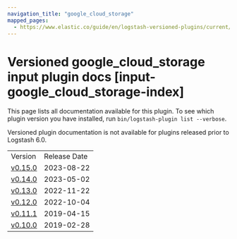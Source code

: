 ```yaml
---
navigation_title: "google_cloud_storage"
mapped_pages:
  - https://www.elastic.co/guide/en/logstash-versioned-plugins/current/input-google_cloud_storage-index.html
---
```


# Versioned google_cloud_storage input plugin docs [input-google_cloud_storage-index]

This page lists all documentation available for this plugin. To see which plugin version you have installed, run `bin/logstash-plugin list --verbose`.

Versioned plugin documentation is not available for plugins released prior to Logstash 6.0.

| | |
| :- | :- |
| Version | Release Date |
| [v0.15.0](v0-15-0-plugins-inputs-google_cloud_storage.md) | 2023-08-22 |
| [v0.14.0](v0-14-0-plugins-inputs-google_cloud_storage.md) | 2023-05-02 |
| [v0.13.0](v0-13-0-plugins-inputs-google_cloud_storage.md) | 2022-11-22 |
| [v0.12.0](v0-12-0-plugins-inputs-google_cloud_storage.md) | 2022-10-04 |
| [v0.11.1](v0-11-1-plugins-inputs-google_cloud_storage.md) | 2019-04-15 |
| [v0.10.0](v0-10-0-plugins-inputs-google_cloud_storage.md) | 2019-02-28 |
